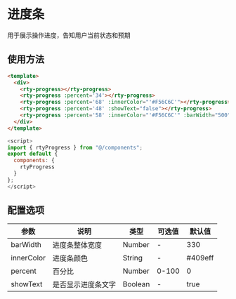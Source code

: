 # 进度条
用于展示操作进度，告知用户当前状态和预期

## 使用方法
``` html
<template>
  <div>
    <rty-progress></rty-progress>
    <rty-progress :percent='34'></rty-progress>
    <rty-progress :percent='68' :innerColor="'#F56C6C'"></rty-progress>
    <rty-progress :percent='48' :showText="false"></rty-progress>
    <rty-progress :percent='58' :innerColor="'#F56C6C'" :barWidth="500"></rty-progress>
  </div>
</template>
```
``` js
<script>
import { rtyProgress } from "@/components";
export default {
  components: {
    rtyProgress
  }
};
</script>
```

## 配置选项
| 参数 | 说明 | 类型 | 可选值 | 默认值 |
|-|-|-|-|-|
| barWidth | 进度条整体宽度 | Number | - | 330 |
| innerColor | 进度条颜色 | String | - | #409eff |
| percent | 百分比 | Number | 0-100 | 0 |
| showText | 是否显示进度条文字 | Boolean | - | true |